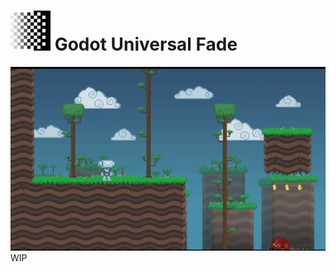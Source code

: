# <img src="https://github.com/KoBeWi/Godot-Universal-Fade/blob/master/Media/Icon.png" width="64" height="64"> Godot Universal Fade

![](https://github.com/KoBeWi/Godot-Universal-Fade/blob/master/Media/ReadmeGIFDiamondRough.gif)
WIP
